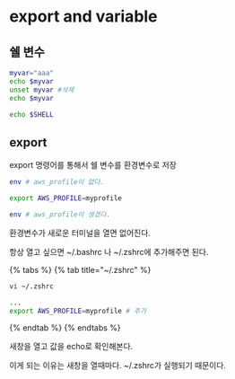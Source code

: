 # export and variable

## 쉘 변수

```bash
myvar="aaa"
echo $myvar
unset myvar #삭제
echo $myvar

echo $SHELL
```

## export

export 명령어를 통해서 쉘 변수를 환경변수로 저장

```bash
env # aws_profile이 없다.

export AWS_PROFILE=myprofile

env # aws_profile이 생겼다.
```

환경변수가 새로운 터미널을 열면 없어진다.

항상 열고 싶으면 ~/.bashrc 나 ~/.zshrc에 추가해주면 된다.

{% tabs %}
{% tab title="~/.zshrc" %}
```bash
vi ~/.zshrc

...
export AWS_PROFILE=myprofile # 추가
```
{% endtab %}
{% endtabs %}

새창을 열고 값을 echo로 확인해본다.

이게 되는 이유는 새창을 열때마다. ~/.zshrc가 실행되기 때문이다.


